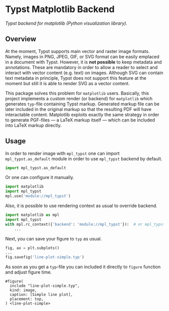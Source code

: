 # Typst Matplotlib Backend

*Typst backend for matplotlib (Python visualization library).*

## Overview

At the moment, Typst supports main vector and raster image formats. Namely,
images in PNG, JPEG, GIF, or SVG format can be easily emplaced in a document
with Typst. However, it is **not possible** to keep metadata and annotations.
These are mandatory in order to allow a reader to select and interact with
vector content (e.g. text) on images. Although SVG can contain text metadata in
principle, Typst does not support this feature at the moment but still it is
able to render SVG as a vector content.

This package solves this problem for `matplotlib` users. Basically, this
project implements a custom render (or backend) for `matplotlib` which
generates `typ`-file containing Typst markup. Generated markup file can be
later included in the original markup so that the resulting PDF will have
interactable content. Matplotlib exploits exactly the same strategy in order to
generate PGF-files &mdash; a LaTeX markup itself &mdash; which can be included
into LaTeX markup directly.

## Usage

In order to render image with `mpl_typst` one can import `mpl_typst.as_default`
module in order to use `mpl_typst` backend by default.

```python
import mpl_typst.as_default
```

Or one can configure it manually.

```python
import matplotlib
import mpl_typst
mpl.use('module://mpl_typst')
```

Also, it is possible to use rendering context as usual to override backend.

```python
import matplotlib as mpl
import mpl_typst
with mpl.rc_context({'backend': 'module://mpl_typst'}):  # or mpl_typst.BACKEND
    ...
```

Next, you can save your figure to `typ` as usual.

```python
fig, ax = plt.subplots()
...
fig.savefig('line-plot-simple.typ')
```

As soon as you get a `typ`-file you can included it directly to `figure`
function and adjust figure time.

```typst
#figure(
  include "line-plot-simple.typ",
  kind: image,
  caption: [Simple line plot],
  placement: top,
) <line-plot-simple>
```
